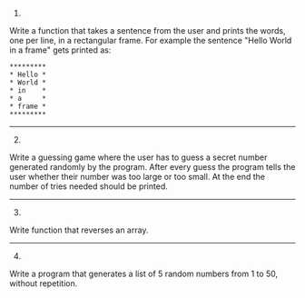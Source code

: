 1.
Write a function that takes a sentence from the user and prints the words, one per line, in a rectangular frame. For example the sentence "Hello World in a frame" gets printed as:

```
*********
* Hello *
* World *
* in    *
* a     *
* frame *
*********
```

---

2.
Write a guessing game where the user has to guess a secret number generated randomly by the program.
After every guess the program tells the user whether their number was too large or too small.
At the end the number of tries needed should be printed.

---

3.
Write function that reverses an array.

---

4.
Write a program that generates a list of 5 random numbers from 1 to 50, without repetition.
